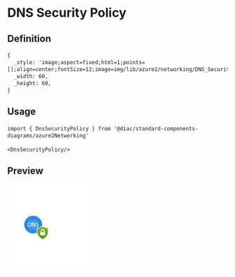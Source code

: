 # DNS Security Policy

## Definition

```
{
  _style: 'image;aspect=fixed;html=1;points=[];align=center;fontSize=12;image=img/lib/azure2/networking/DNS_Security_Policy.svg;strokeColor=none;',
  _width: 60,
  _height: 60,
}
```

## Usage

```
import { DnsSecurityPolicy } from '@diac/standard-components-diagrams/azure2Networking'

<DnsSecurityPolicy/>
```

## Preview

<img src="./dns-security-policy.png" width="200"/>
